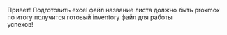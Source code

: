 Привет!
Подготовить excel файл
название листа должно быть proxmox  
по итогу получится готовый inventory файл для работы  
успехов!
